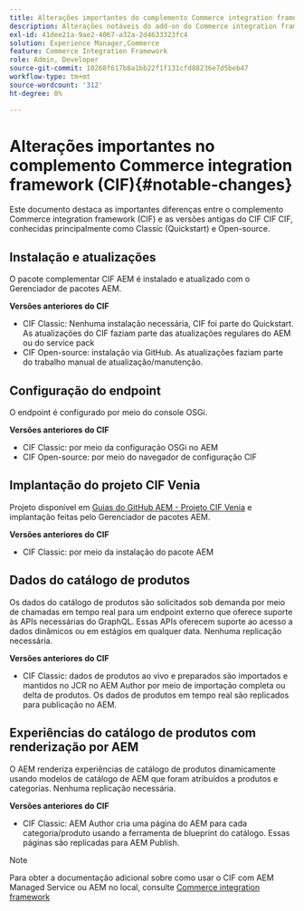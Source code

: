 ```yaml
---
title: Alterações importantes do complemento Commerce integration framework (CIF)
description: Alterações notáveis do add-on do Commerce integration framework (CIF) em comparação com versões antigas do CIF.
exl-id: 41dee21a-9ae2-4067-a32a-2d4633323fc4
solution: Experience Manager,Commerce
feature: Commerce Integration Framework
role: Admin, Developer
source-git-commit: 10268f617b8a1bb22f1f131cfd88236e7d5beb47
workflow-type: tm+mt
source-wordcount: '312'
ht-degree: 0%

---
```


# Alterações importantes no complemento Commerce integration framework (CIF){#notable-changes}

Este documento destaca as importantes diferenças entre o complemento Commerce integration framework (CIF) e as versões antigas do CIF CIF CIF, conhecidas principalmente como Classic (Quickstart) e Open-source.

## Instalação e atualizações

O pacote complementar CIF AEM é instalado e atualizado com o Gerenciador de pacotes AEM.

**Versões anteriores do CIF**

* CIF Classic: Nenhuma instalação necessária, CIF foi parte do Quickstart. As atualizações do CIF faziam parte das atualizações regulares do AEM ou do service pack
* CIF Open-source: instalação via GitHub. As atualizações faziam parte do trabalho manual de atualização/manutenção.

## Configuração do endpoint

O endpoint é configurado por meio do console OSGi.

**Versões anteriores do CIF**

* CIF Classic: por meio da configuração OSGi no AEM
* CIF Open-source: por meio do navegador de configuração CIF

## Implantação do projeto CIF Venia

Projeto disponível em [Guias do GitHub AEM - Projeto CIF Venia](https://github.com/adobe/aem-cif-guides-venia) e implantação feitas pelo Gerenciador de pacotes AEM.

**Versões anteriores do CIF**

* CIF Classic: por meio da instalação do pacote AEM

## Dados do catálogo de produtos

Os dados do catálogo de produtos são solicitados sob demanda por meio de chamadas em tempo real para um endpoint externo que oferece suporte às APIs necessárias do GraphQL. Essas APIs oferecem suporte ao acesso a dados dinâmicos ou em estágios em qualquer data. Nenhuma replicação necessária.

**Versões anteriores do CIF**

* CIF Classic: dados de produtos ao vivo e preparados são importados e mantidos no JCR no AEM Author por meio de importação completa ou delta de produtos. Os dados de produtos em tempo real são replicados para publicação no AEM.

## Experiências do catálogo de produtos com renderização por AEM

O AEM renderiza experiências de catálogo de produtos dinamicamente usando modelos de catálogo de AEM que foram atribuídos a produtos e categorias. Nenhuma replicação necessária.

**Versões anteriores do CIF**

* CIF Classic: AEM Author cria uma página do AEM para cada categoria/produto usando a ferramenta de blueprint do catálogo. Essas páginas são replicadas para AEM Publish.

>[!NOTE]
>
>Para obter a documentação adicional sobre como usar o CIF com AEM Managed Service ou AEM no local, consulte [Commerce integration framework](https://www.adobe.io/apis/experiencecloud/commerce-integration-framework/getting-started.html)
